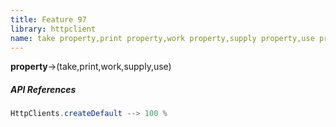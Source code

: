 ```yaml
---
title: Feature 97
library: httpclient
name: take property,print property,work property,supply property,use property
---
```


**property**->(take,print,work,supply,use)

##### API References

```java
HttpClients.createDefault --> 100 %
```
